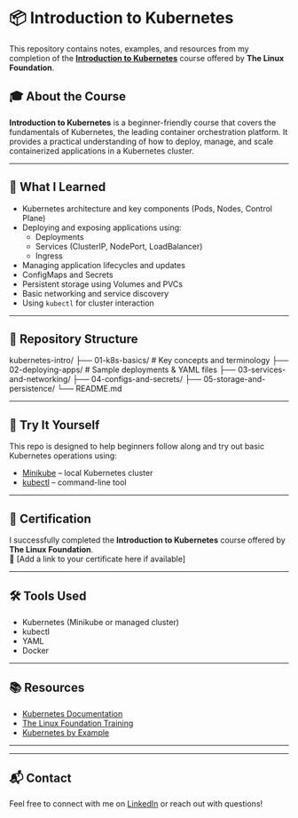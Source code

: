 # 📦 Introduction to Kubernetes

This repository contains notes, examples, and resources from my completion of the **[Introduction to Kubernetes](https://training.linuxfoundation.org/training/introduction-to-kubernetes/)** course offered by **The Linux Foundation**.

## 🎓 About the Course

**Introduction to Kubernetes** is a beginner-friendly course that covers the fundamentals of Kubernetes, the leading container orchestration platform. It provides a practical understanding of how to deploy, manage, and scale containerized applications in a Kubernetes cluster.

---

## 🧠 What I Learned

- Kubernetes architecture and key components (Pods, Nodes, Control Plane)
- Deploying and exposing applications using:
  - Deployments
  - Services (ClusterIP, NodePort, LoadBalancer)
  - Ingress
- Managing application lifecycles and updates
- ConfigMaps and Secrets
- Persistent storage using Volumes and PVCs
- Basic networking and service discovery
- Using `kubectl` for cluster interaction

---

## 📁 Repository Structure
kubernetes-intro/
├── 01-k8s-basics/ # Key concepts and terminology
├── 02-deploying-apps/ # Sample deployments & YAML files
├── 03-services-and-networking/
├── 04-configs-and-secrets/
├── 05-storage-and-persistence/
└── README.md


---

## 🚀 Try It Yourself

This repo is designed to help beginners follow along and try out basic Kubernetes operations using:

- [Minikube](https://minikube.sigs.k8s.io/docs/) – local Kubernetes cluster
- [kubectl](https://kubernetes.io/docs/tasks/tools/) – command-line tool

---

## 🏅 Certification

I successfully completed the **Introduction to Kubernetes** course offered by **The Linux Foundation**.  
📜 [Add a link to your certificate here if available]

---

## 🛠 Tools Used

- Kubernetes (Minikube or managed cluster)
- kubectl
- YAML
- Docker

---

## 📚 Resources

- [Kubernetes Documentation](https://kubernetes.io/docs/)
- [The Linux Foundation Training](https://training.linuxfoundation.org/)
- [Kubernetes by Example](https://kubernetesbyexample.com/)

---



---

## 📬 Contact

Feel free to connect with me on [LinkedIn](https://www.linkedin.com/in/maya-mnaizel/) or reach out with questions!

